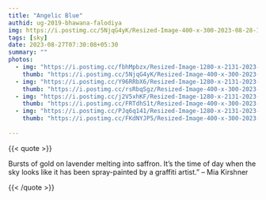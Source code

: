 ```yaml
---
title: "Angelic Blue"
authid: ug-2019-bhawana-falodiya
img: https://i.postimg.cc/5NjqG4yK/Resized-Image-400-x-300-2023-08-28-12-51-21-2219.webp
tags: [sky]
date: 2023-08-27T07:30:08+05:30
summary: ""
photos:
  - img: "https://i.postimg.cc/fbhMpbzx/Resized-Image-1280-x-2131-2023-08-28-12-52-47-1793.webp"
    thumb: "https://i.postimg.cc/5NjqG4yK/Resized-Image-400-x-300-2023-08-28-12-51-21-2219.webp"
  - img: "https://i.postimg.cc/Y96RRbX6/Resized-Image-1280-x-2131-2023-08-28-12-52-51-2539.webp"
    thumb: "https://i.postimg.cc/rsRbqSgz/Resized-Image-400-x-300-2023-08-28-12-51-23-2392.webp"
  - img: "https://i.postimg.cc/j2V5xhKF/Resized-Image-1280-x-2131-2023-08-28-12-52-57-1961.webp"
    thumb: "https://i.postimg.cc/FRTdhS1t/Resized-Image-400-x-300-2023-08-28-12-51-24-1448.webp"
  - img: "https://i.postimg.cc/PJq6q141/Resized-Image-1280-x-2131-2023-08-28-12-52-53-1151.webp"
    thumb: "https://i.postimg.cc/FKdNYJP5/Resized-Image-400-x-300-2023-08-28-12-51-24-2463.webp"
    
---
```


{{< quote >}}

Bursts of gold on lavender melting into saffron. It’s the time of day when the sky looks like it has been spray-painted by a graffiti artist.” –  Mia Kirshner

{{< /quote >}}